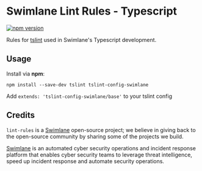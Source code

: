 # Swimlane Lint Rules - Typescript

[![npm version](https://badge.fury.io/js/tslint-config-swimlane.svg)](https://badge.fury.io/js/tslint-config-swimlane)

Rules for [tslint](https://github.com/palantir/tslint) used in Swimlane's Typescript development.

## Usage
Install via **npm**:

`npm install --save-dev tslint tslint-config-swimlane`

Add `extends: 'tslint-config-swimlane/base'` to your tslint config

## Credits
`lint-rules` is a [Swimlane](http://swimlane.com) open-source project; we
believe in giving back to the open-source community by sharing some of the
projects we build.

[Swimlane](http://www.swimlane.com) is an automated cyber security operations and incident response
platform that enables cyber security teams to leverage threat intelligence,
speed up incident response and automate security operations.
